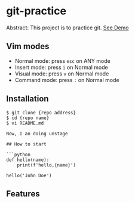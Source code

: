 # git-practice

Abstract: This project is to practice git.
[See Demo](https://www.google.com/)

## Vim modes

- Normal mode: press `esc` on ANY mode
- Insert mode: press `i` on Normal mode
- Visual mode: press `v` on Normal mode
- Command mode: press `:` on Normal mode

## Installation

```shell
$ git clone {repo address}
$ cd {repo name}
$ vi README.md

Now, I an doing unstage

## How to start

```python
def hello(name):
	print(f'hello,{name}')

hello('John Doe')
```
## Features
